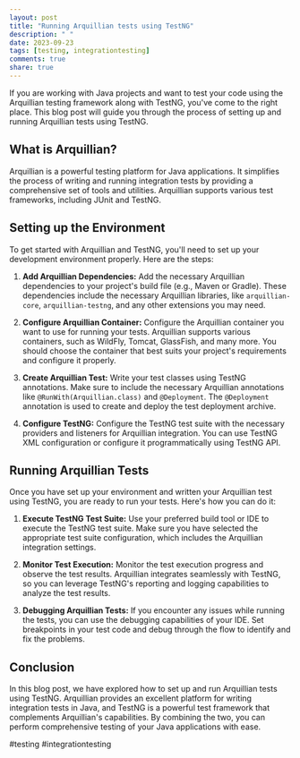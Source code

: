 ```yaml
---
layout: post
title: "Running Arquillian tests using TestNG"
description: " "
date: 2023-09-23
tags: [testing, integrationtesting]
comments: true
share: true
---
```


If you are working with Java projects and want to test your code using the Arquillian testing framework along with TestNG, you've come to the right place. This blog post will guide you through the process of setting up and running Arquillian tests using TestNG.

## What is Arquillian?

Arquillian is a powerful testing platform for Java applications. It simplifies the process of writing and running integration tests by providing a comprehensive set of tools and utilities. Arquillian supports various test frameworks, including JUnit and TestNG.

## Setting up the Environment

To get started with Arquillian and TestNG, you'll need to set up your development environment properly. Here are the steps:

1. **Add Arquillian Dependencies:** Add the necessary Arquillian dependencies to your project's build file (e.g., Maven or Gradle). These dependencies include the necessary Arquillian libraries, like `arquillian-core`, `arquillian-testng`, and any other extensions you may need.

2. **Configure Arquillian Container:** Configure the Arquillian container you want to use for running your tests. Arquillian supports various containers, such as WildFly, Tomcat, GlassFish, and many more. You should choose the container that best suits your project's requirements and configure it properly.

3. **Create Arquillian Test:** Write your test classes using TestNG annotations. Make sure to include the necessary Arquillian annotations like `@RunWith(Arquillian.class)` and `@Deployment`. The `@Deployment` annotation is used to create and deploy the test deployment archive.

4. **Configure TestNG:** Configure the TestNG test suite with the necessary providers and listeners for Arquillian integration. You can use TestNG XML configuration or configure it programmatically using TestNG API.

## Running Arquillian Tests

Once you have set up your environment and written your Arquillian test using TestNG, you are ready to run your tests. Here's how you can do it:

1. **Execute TestNG Test Suite:** Use your preferred build tool or IDE to execute the TestNG test suite. Make sure you have selected the appropriate test suite configuration, which includes the Arquillian integration settings.

2. **Monitor Test Execution:** Monitor the test execution progress and observe the test results. Arquillian integrates seamlessly with TestNG, so you can leverage TestNG's reporting and logging capabilities to analyze the test results.

3. **Debugging Arquillian Tests:** If you encounter any issues while running the tests, you can use the debugging capabilities of your IDE. Set breakpoints in your test code and debug through the flow to identify and fix the problems.

## Conclusion

In this blog post, we have explored how to set up and run Arquillian tests using TestNG. Arquillian provides an excellent platform for writing integration tests in Java, and TestNG is a powerful test framework that complements Arquillian's capabilities. By combining the two, you can perform comprehensive testing of your Java applications with ease.

#testing #integrationtesting
